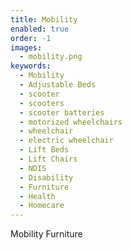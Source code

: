 ```yaml
---
title: Mobility
enabled: true
order: -1
images:
  - mobility.png
keywords:
  - Mobility
  - Adjustable Beds
  - scooter
  - scooters
  - scooter batteries
  - motorized wheelchairs
  - wheelchair
  - electric wheelchair
  - Lift Beds
  - Lift Chairs
  - NDIS
  - Disability
  - Furniture
  - Health
  - Homecare
---
```

Mobility Furniture
